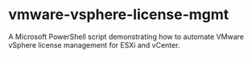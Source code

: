 # vmware-vsphere-license-mgmt
A Microsoft PowerShell script demonstrating how to automate VMware vSphere license management for ESXi and vCenter.
